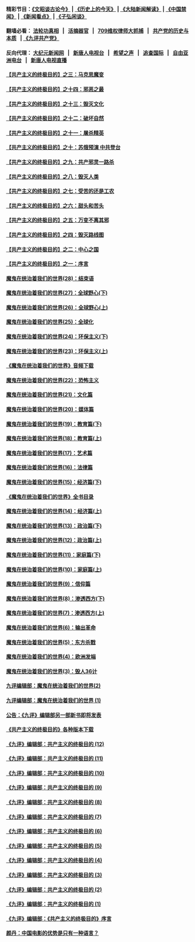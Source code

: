 #### 精彩节目：[《文昭谈古论今》](http://134.209.198.168/wenzhao) | [《历史上的今天》](http://134.209.198.168/today-in-history) | [《大陆新闻解读》](http://134.209.198.168/ntdtv-comedy) | [《中国禁闻》](http://134.209.198.168/ntdtv-news) | [《新闻看点》](http://134.209.198.168/news-insight) | [《子弘闲谈》](http://134.209.198.168/zihongxiantan/) 

  #### 翻墙必看： [法轮功真相](http://134.209.198.168:10000/videos/truth.html) &nbsp;&nbsp;|&nbsp;&nbsp; [活摘器官](http://134.209.198.168:10000/videos/res/Organs/) &nbsp;&nbsp;|&nbsp;&nbsp; [709维权律师大抓捕](http://134.209.198.168:10000/videos/709/) &nbsp;&nbsp;|&nbsp;&nbsp; [共产党的历史与本质](http://134.209.198.168:10000/videos/ccp.html) &nbsp;&nbsp;| [《九评共产党》](http://134.209.198.168:10000/videos/jiuping/) 

#### 反向代理： [大纪元新闻网](http://134.209.198.168:10080/) &nbsp;&nbsp;|&nbsp;&nbsp; [新唐人电视台](http://134.209.198.168:8000/) &nbsp;&nbsp;|&nbsp;&nbsp; [希望之声](http://134.209.198.168:8200/) &nbsp;&nbsp;|&nbsp;&nbsp; [追查国际](http://134.209.198.168:10010/) &nbsp;&nbsp;|&nbsp;&nbsp; [自由亚洲电台](http://134.209.198.168:9800/) &nbsp;&nbsp;|&nbsp;&nbsp; [新唐人电视直播](http://134.209.198.168/) 

#### [【共产主义的终极目的】之三：马克思魔变](../pages/nsc422/n11061941.md?t=04012137) 

#### [【共产主义的终极目的】之十四：邪恶之最](../pages/nsc422/n11150249.md?t=04012137) 

#### [【共产主义的终极目的】之十三：毁灭文化](../pages/nsc422/n11135227.md?t=04012137) 

#### [【共产主义的终极目的】之十二：破坏自然](../pages/nsc422/n11135214.md?t=04012137) 

#### [【共产主义的终极目的】之十一：屠杀精英](../pages/nsc422/n11118442.md?t=04012137) 

#### [【共产主义的终极目的】之十：苏俄预演 中共登台](../pages/nsc422/n11118424.md?t=04012137) 

#### [【共产主义的终极目的】之九：共产邪灵一路杀](../pages/nsc422/n11114139.md?t=04012137) 

#### [【共产主义的终极目的】之八：毁灭人类](../pages/nsc422/n11108503.md?t=04012137) 

#### [【共产主义的终极目的】之七：受苦的还是工农](../pages/nsc422/n11101809.md?t=04012137) 

#### [【共产主义的终极目的】之六：甜头和苦头](../pages/nsc422/n11096971.md?t=04012137) 

#### [【共产主义的终极目的】之五：万变不离其邪](../pages/nsc422/n11091285.md?t=04012137) 

#### [【共产主义的终极目的】之四：毁灭路线图](../pages/nsc422/n11086284.md?t=04012137) 

#### [【共产主义的终极目的】之二：中心之国](../pages/nsc422/n11047728.md?t=04012137) 

#### [【共产主义的终极目的】之一：序言](../pages/nsc422/n11086077.md?t=04012137) 

#### [魔鬼在统治着我们的世界(28)：结束语](../pages/nsc422/n10936246.md?t=04012137) 

#### [魔鬼在统治着我们的世界(27)：全球野心(下)](../pages/nsc422/n10928319.md?t=04012137) 

#### [魔鬼在统治着我们的世界(26)：全球野心(上)](../pages/nsc422/n10900318.md?t=04012137) 

#### [魔鬼在统治着我们的世界(25)：全球化](../pages/nsc422/n10788205.md?t=04012137) 

#### [魔鬼在统治着我们的世界(24)：环保主义(下)](../pages/nsc422/n10695307.md?t=04012137) 

#### [魔鬼在统治着我们的世界(23)：环保主义(上)](../pages/nsc422/n10688613.md?t=04012137) 

#### [《魔鬼在统治着我们的世界》音频下载](../pages/nsc422/n10635553.md?t=04012137) 

#### [魔鬼在统治着我们的世界(22)：恐怖主义](../pages/nsc422/n10614727.md?t=04012137) 

#### [魔鬼在统治着我们的世界(21)：文化篇](../pages/nsc422/n10597706.md?t=04012137) 

#### [魔鬼在统治着我们的世界(20)：媒体篇](../pages/nsc422/n10586579.md?t=04012137) 

#### [魔鬼在统治着我们的世界(19)：教育篇(下)](../pages/nsc422/n10564808.md?t=04012137) 

#### [魔鬼在统治着我们的世界(18)：教育篇(上)](../pages/nsc422/n10526970.md?t=04012137) 

#### [魔鬼在统治着我们的世界(17)：艺术篇](../pages/nsc422/n10499093.md?t=04012137) 

#### [魔鬼在统治着我们的世界(16)：法律篇](../pages/nsc422/n10485969.md?t=04012137) 

#### [魔鬼在统治着我们的世界(15)：经济篇(下)](../pages/nsc422/n10469975.md?t=04012137) 

#### [《魔鬼在统治着我们的世界》全书目录](../pages/nsc422/n10464261.md?t=04012137) 

#### [魔鬼在统治着我们的世界(14)：经济篇(上)](../pages/nsc422/n10457370.md?t=04012137) 

#### [魔鬼在统治着我们的世界(13)：政治篇(下)](../pages/nsc422/n10448270.md?t=04012137) 

#### [魔鬼在统治着我们的世界(12)：政治篇(上)](../pages/nsc422/n10444576.md?t=04012137) 

#### [魔鬼在统治着我们的世界(11)：家庭篇(下)](../pages/nsc422/n10440961.md?t=04012137) 

#### [魔鬼在统治着我们的世界(10)：家庭篇(上)](../pages/nsc422/n10435448.md?t=04012137) 

#### [魔鬼在统治着我们的世界(9)：信仰篇](../pages/nsc422/n10432159.md?t=04012137) 

#### [魔鬼在统治着我们的世界(8)：渗透西方(下)](../pages/nsc422/n10429603.md?t=04012137) 

#### [魔鬼在统治着我们的世界(7)：渗透西方(上)](../pages/nsc422/n10426013.md?t=04012137) 

#### [魔鬼在统治着我们的世界(6)：输出革命](../pages/nsc422/n10421536.md?t=04012137) 

#### [魔鬼在统治着我们的世界(5)：东方杀戮](../pages/nsc422/n10417707.md?t=04012137) 

#### [魔鬼在统治着我们的世界(4)：欧洲发端](../pages/nsc422/n10414890.md?t=04012137) 

#### [魔鬼在统治着我们的世界(3)：毁人36计](../pages/nsc422/n10411583.md?t=04012137) 

#### [九评编辑部：魔鬼在统治着我们的世界(2)](../pages/nsc422/n10410036.md?t=04012137) 

#### [九评编辑部：魔鬼在统治着我们的世界 (1)](../pages/nsc422/n10406825.md?t=04012137) 

#### [公告：《九评》编辑部另一部新书即将发表](../pages/nsc422/n10405104.md?t=04012137) 

#### [《共产主义的终极目的》各种版本下载](../pages/nsc422/n10022138.md?t=04012137) 

#### [《九评》编辑部：共产主义的终极目的 (12)](../pages/nsc422/n9933272.md?t=04012137) 

#### [《九评》编辑部：共产主义的终极目的 (11)](../pages/nsc422/n9924973.md?t=04012137) 

#### [《九评》编辑部：共产主义的终极目的 (10)](../pages/nsc422/n9920883.md?t=04012137) 

#### [《九评》编辑部：共产主义的终极目的 (9)](../pages/nsc422/n9916363.md?t=04012137) 

#### [《九评》编辑部：共产主义的终极目的 (8)](../pages/nsc422/n9912488.md?t=04012137) 

#### [《九评》编辑部：共产主义的终极目的 (7)](../pages/nsc422/n9901176.md?t=04012137) 

#### [《九评》编辑部：共产主义的终极目的 (6)](../pages/nsc422/n9899359.md?t=04012137) 

#### [《九评》编辑部：共产主义的终极目的 (5)](../pages/nsc422/n9893174.md?t=04012137) 

#### [《九评》编辑部：共产主义的终极目的 (4)](../pages/nsc422/n9891246.md?t=04012137) 

#### [《九评》编辑部：共产主义的终极目的 (3)](../pages/nsc422/n9879879.md?t=04012137) 

#### [《九评》编辑部：共产主义的终极目的 (2)](../pages/nsc422/n9876205.md?t=04012137) 

#### [《九评》编辑部：共产主义的终极目的 (1)](../pages/nsc422/n9865857.md?t=04012137) 

#### [《九评》编辑部：《共产主义的终极目的》序言](../pages/nsc422/n9862666.md?t=04012137) 

#### [颜丹：中国电影的优势是只有一种语言？](../pages/nsc422/n9583062.md?t=04012137) 

